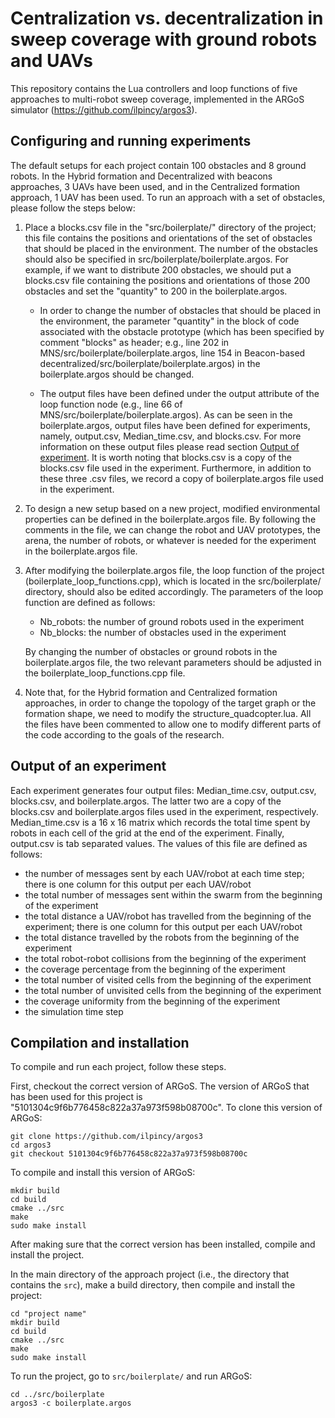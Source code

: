 # Centralization vs. decentralization in sweep coverage with ground robots and UAVs

This repository contains the Lua controllers and loop functions of five approaches to multi-robot sweep coverage, implemented in the ARGoS simulator (https://github.com/ilpincy/argos3).

## Configuring and running experiments

The default setups for each project contain 100 obstacles and 8 ground robots. In the Hybrid formation and Decentralized with beacons approaches, 3 UAVs have been used, and in the Centralized formation approach, 1 UAV has been used. To run an approach with a set of obstacles, please follow the steps below:
 
1. Place a blocks.csv file in the "src/boilerplate/" directory of the project; this file contains the positions and orientations of the set of obstacles that should be placed in the environment. The number of the obstacles should also be specified in src/boilerplate/boilerplate.argos. For example, if we want to distribute 200 obstacles, we should put a blocks.csv file containing the positions and orientations of those 200 obstacles and set the "quantity" to 200 in the boilerplate.argos.

	- In order to change the number of obstacles that should be placed in the environment, the parameter "quantity" in the block of code associated with the obstacle prototype (which has been specified by comment "blocks" as header; e.g., line 202 in MNS/src/boilerplate/boilerplate.argos, line 154 in Beacon-based decentralized/src/boilerplate/boilerplate.argos) in the boilerplate.argos should be changed. 

	- The output files have been defined under the output attribute of the loop function node (e.g., line 66 of MNS/src/boilerplate/boilerplate.argos). As can be seen in the boilerplate.argos, output files have been defined for experiments, namely, output.csv, Median_time.csv, and blocks.csv. For more information on these output files please read section [Output of experiment](#Output-of-experiment). It is worth noting that blocks.csv is a copy of the blocks.csv file used in the experiment. Furthermore, in addition to these three .csv files, we record a copy of boilerplate.argos file used in the experiment.

2. To design a new setup based on a new project, modified environmental properties can be defined in the boilerplate.argos file. By following the comments in the file, we can change the robot and UAV prototypes, the arena, the number of robots, or whatever is needed for the experiment in the boilerplate.argos file.

3. After modifying the boilerplate.argos file, the loop function of the project (boilerplate_loop_functions.cpp), which is located in the src/boilerplate/ directory, should also be edited accordingly. The parameters of the loop function are defined as follows:

	- Nb_robots: the number of ground robots used in the experiment
	- Nb_blocks: the number of obstacles used in the experiment

	By changing the number of obstacles or ground robots in the boilerplate.argos file, the two relevant parameters should be adjusted in the boilerplate_loop_functions.cpp file.

4. Note that, for the Hybrid formation and Centralized formation approaches, in order to change the topology of the target graph or the formation shape, we need to modify the structure_quadcopter.lua. All the files have been commented to allow one to modify different parts of the code according to the goals of the research.


## Output of an experiment

Each experiment generates four output files: Median_time.csv, output.csv, blocks.csv, and boilerplate.argos. The latter two 
are a copy of the blocks.csv and boilerplate.argos files used in the experiment, respectively. Median_time.csv is a 16 x 16 
matrix which records the total time spent by robots in each cell of the grid at the end of the experiment. Finally, output.csv 
is tab separated values. The values of this file are defined as follows:

- the number of messages sent by each UAV/robot at each time step; there is one column for this output per each UAV/robot
- the total number of messages sent within the swarm from the beginning of the experiment
- the total distance a UAV/robot has travelled from the beginning of the experiment; there is one column for this output per each UAV/robot
- the total distance travelled by the robots from the beginning of the experiment
- the total robot-robot collisions from the beginning of the experiment
- the coverage percentage from the beginning of the experiment
- the total number of visited cells from the beginning of the experiment
- the total number of unvisited cells from the beginning of the experiment
- the coverage uniformity from the beginning of the experiment
- the simulation time step


## Compilation and installation

To compile and run each project, follow these steps. 

First, checkout the correct version of ARGoS. The version of ARGoS that has been used for this project is "5101304c9f6b776458c822a37a973f598b08700c". To clone this version of ARGoS:

	git clone https://github.com/ilpincy/argos3
	cd argos3
	git checkout 5101304c9f6b776458c822a37a973f598b08700c

To compile and install this version of ARGoS:

	mkdir build
	cd build
	cmake ../src
	make
	sudo make install

After making sure that the correct version has been installed, compile and install the project.

In the main directory of the approach project (i.e., the directory that contains the `src`), make a build directory, then compile and install the project:

	cd "project name"
	mkdir build
	cd build
	cmake ../src
	make
	sudo make install

To run the project, go to `src/boilerplate/` and run ARGoS:

	cd ../src/boilerplate
	argos3 -c boilerplate.argos


